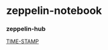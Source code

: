 # zeppelin-notebook

### zeppelin-hub
[TIME-STAMP](https://www.zeppelinhub.com/viewer/notebooks/aHR0cHM6Ly9yYXcuZ2l0aHVidXNlcmNvbnRlbnQuY29tL2Rldmtvb2svemVwcGVsaW4tbm90ZWJvb2svbWFzdGVyL1RJTUUtU1RBTVAvbm90ZS5qc29u)
